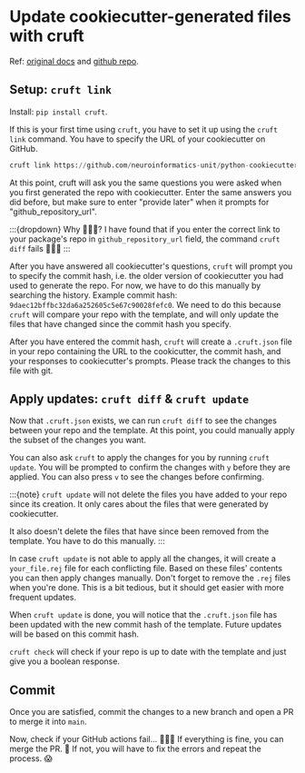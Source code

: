 # Update cookiecutter-generated files with cruft

Ref: [original docs](https://cruft.github.io/cruft/) and [github repo](https://github.com/cruft/cruft).

## Setup: `cruft link`
Install: `pip install cruft`.

If this is your first time using `cruft`, you have to set it up using the `cruft link` command. You have to specify the URL of your cookiecutter on GitHub.

```python
cruft link https://github.com/neuroinformatics-unit/python-cookiecutter
```
At this point, cruft will ask you the same questions you were asked when you first generated the repo with cookiecutter. Enter the same answers you did before, but make sure to enter "provide later" when it prompts for "github_repository_url".

:::{dropdown} Why 🤷🏻‍♀️?
I have found that if you enter the correct link to your package's repo in `github_repository_url` field, the command `cruft diff` fails 🤷🏻‍♀️
:::

After you have answered all cookiecutter's questions, `cruft` will prompt you to specify the commit hash, i.e. the older version of cookiecutter you had used to generate the repo. For now, we have to do this manually by searching the history. Example commit hash: `9daec12bffbc32da6a252605c5e67c90028fefc0`. We need to do this because `cruft` will compare your repo with the template, and will only update the files that have changed since the commit hash you specify.

After you have entered the commit hash, `cruft` will create a `.cruft.json` file in your repo containing the URL to the cookicutter, the commit hash, and your responses to cookiecutter's prompts. Please track the changes to this file with git.

## Apply updates: `cruft diff` & `cruft update`
Now that `.cruft.json` exists, we can run `cruft diff` to see the changes between your repo and the template. At this point, you could manually apply the subset of the changes you want.

You can also ask `cruft` to apply the changes for you by running `cruft update`. You will be prompted to confirm the changes with `y` before they are applied. You can also press `v` to see the changes before confirming.

:::{note}
`cruft update` will not delete the files you have added to your repo since its creation. It only cares about the files that were generated by cookiecutter.

It also doesn't delete the files that have since been removed from the template. You have to do this manually.
:::

In case `cruft update` is not able to apply all the changes, it will create a `your_file.rej` file for each conflicting file. Based on these files' contents you can then apply changes manually. Don't forget to remove the `.rej` files when you're done. This is a bit tedious, but it should get easier with more frequent updates.

When `cruft update` is done, you will notice that the `.cruft.json` file has been updated with the new commit hash of the template. Future updates will be based on this commit hash.

`cruft check` will check if your repo is up to date with the template and just give you a boolean response.

## Commit
Once you are satisfied, commit the changes to a new branch and open a PR to merge it into `main`.

Now, check if your GitHub actions fail... 🤦🏻‍♀️ If everything is fine, you can merge the PR. 🎉 If not, you will have to fix the errors and repeat the process. 😱
